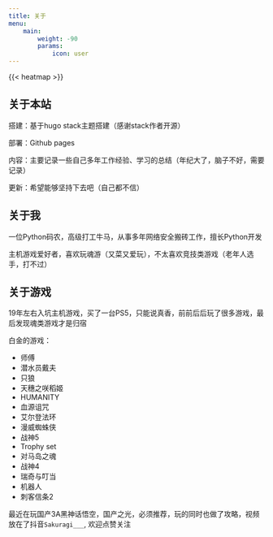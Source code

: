 ```yaml
---
title: 关于
menu:
    main: 
        weight: -90
        params:
            icon: user
---
```


{{< heatmap >}}

## 关于本站
搭建：基于hugo stack主题搭建（感谢stack作者开源）

部署：Github pages

内容：主要记录一些自己多年工作经验、学习的总结（年纪大了，脑子不好，需要记录）

更新：希望能够坚持下去吧（自己都不信）

## 关于我

一位Python码农，高级打工牛马，从事多年网络安全搬砖工作，擅长Python开发

主机游戏爱好者，喜欢玩魂游（又菜又爱玩），不太喜欢竞技类游戏（老年人选手，打不过）

## 关于游戏

19年左右入坑主机游戏，买了一台PS5，只能说真香，前前后后玩了很多游戏，最后发现魂类游戏才是归宿

白金的游戏：
- 师傅
- 潜水员戴夫
- 只狼
- 天穗之咲稻姬
- HUMANITY
- 血源诅咒
- 艾尔登法环
- 漫威蜘蛛侠
- 战神5
- Trophy set
- 对马岛之魂
- 战神4
- 瑞奇与叮当
- 机器人
- 刺客信条2

最近在玩国产3A黑神话悟空，国产之光，必须推荐，玩的同时也做了攻略，视频放在了抖音`Sakuragi___`, 欢迎点赞关注